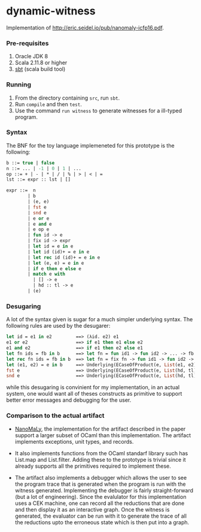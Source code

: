 # dynamic-witness
Implementation of http://eric.seidel.io/pub/nanomaly-icfp16.pdf.

### Pre-requisites
1. Oracle JDK 8
2. Scala 2.11.8 or higher
3. [sbt](http://www.scala-sbt.org/) (scala build tool)

### Running
1. From the directory containing `src`, run `sbt`.
2. Run `compile` and then `test`.
2. Use the command `run witness` to generate witnesses for a ill-typed program.

### Syntax
The BNF for the toy language implemeneted for this prototype is the following:
```ocaml
b ::= true | false
n ::= ... | -1 | 0 | 1 | ...
op ::= + | - | * | / | % | > | < | =
lst ::= expr :: lst | []

expr ::=  n
        | b
        | (e, e)
        | fst e
        | snd e
        | e or e
        | e and e
        | e op e
        | fun id -> e
        | fix id -> expr
        | let id = e in e
        | let id (id)+ = e in e
        | let rec id (id)+ = e in e
        | let (e, e) = e in e
        | if e then e else e
        | match e with 
          | [] -> e
          | hd :: tl -> e
        | (e)
```

### Desugaring
A lot of the syntax given is sugar for a much simpler underlying syntax. The following rules are used by the desugarer:
```ocaml
let id = e1 in e2         ==> (λid. e2) e1
e1 or e2                  ==> if e1 then e1 else e2
e1 and e2                 ==> if e1 then e2 else e1
let fn ids = fb in b      ==> let fn = fun id1 -> fun id2 -> ... -> fb in b               where ids = [id1, id2, ..., idn]
let rec fn ids = fb in b  ==> let fn = fix fn -> fun id1 -> fun id2 -> ... -> fb in b     where ids = [id1, id2, ..., idn]
let (e1, e2) = e in b     ==> Underlying(ECaseOfProduct(e, List(e1, e2), b)
fst e                     ==> Underlying(ECaseOfProduct(e, List(hd, tl), hd)
snd e                     ==> Underlying(ECaseOfProduct(e, List(hd, tl), tl)
```
while this desugaring is convinient for my implementation, in an actual system, one would want all of theses constructs as primitive to support better error messages and debugging for the user.

### Comparison to the actual artifact
- [NanoMaLy](https://github.com/ucsd-progsys/nanomaly/tree/master/src/NanoML), the implementation for the artifact described in the paper support a larger subset of OCaml than this implementation. The artifact implements exceptions, unit types, and records.

- It also implements functions from the OCaml standarf library such has List.map and List.filter.  Adding these to the prototype is trivial since it already supports all the primitives required to implement these.

- The artifact also implements a debugger which allows the user to see the program trace that is generated when the program is run with the witness generated. Implementing the debugger is fairly straight-forward (but a lot of engineering). Since the evalulator for this implementation uses a CEK machine, one can record all the reductions that are done and then display it as an interactive graph. Once the witness is generated, the evaluator can be run with it to generate the trace of all the reductions upto the erroneous state which is then put into a graph.
